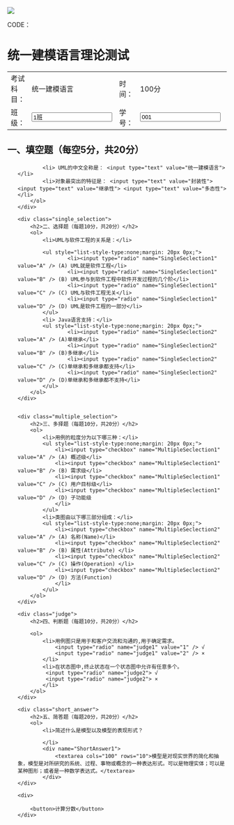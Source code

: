 
![](https://s3.cn-north-1.amazonaws.com.cn/tws-upload/images/1551160738641-e42f411c-e39c-47f2-b670-c2f259a1da1c.png)



CODE：

<h1>统一建模语言理论测试</h1>

<div class="examinee_info">
	<table>
	<tr>
		<td >考试科目：</td>
		<td width="150">统一建模语言</td>
		<td>时间：</td>
		<td width="150">100分</td>
		<td>得分：</td>
		<td>100</td>
	</tr>
	<tr>
		<td>班级：</td>
		<td><input type="text" value="1班" /></td>
		<td>学号：</td>
		<td><input type="text" value="001" /></td>
		<td>姓名：</td>
		<td><input type="text" value="王小闹" style="margin-left: 30px;"></td>
	</tr>
</table>
</div>

<div class="content">
	<div class="gap_filling">
		<h2>一、填空题（每空5分，共20分）</h2>
		<ol>
			
			<li> UML的中文全称是： <input type="text" value="统一建模语言"></li>
			<li>对象最突出的特征是： <input type="text" value="封装性"> <input type="text" value="继承性"> <input type="text" value="多态性"></li>
		</ol> 
	</div>

	<div class="single_selection">
		<h2>二、选择题（每题10分，共20分）</h2>
		<ol>
			<li>UML与软件工程的关系是：</li>

			<ul style="list-style-type:none;margin: 20px 0px;">
					<li><input type="radio" name="SingleSeclection1" value="A" /> (A) UML就是软件工程</li>
					<li><input type="radio" name="SingleSeclection1" value="B" /> (B) UML参与到软件工程中软件开发过程的几个阶</li>
					<li><input type="radio" name="SingleSeclection1" value="C" /> (C) UML与软件工程无关</li>
					<li><input type="radio" name="SingleSeclection1" value="D" /> (D) UML是软件工程的一部分</li>
			</ul>
			<li> Java语言支持：</li>
			<ul style="list-style-type:none;margin: 20px 0px;">
					<li><input type="radio" name="SingleSeclection2" value="A" /> (A)单继承</li>
					<li><input type="radio" name="SingleSeclection2" value="B" /> (B)多继承</li>
					<li><input type="radio" name="SingleSeclection2" value="C" /> (C)单继承和多继承都支持</li>
					<li><input type="radio" name="SingleSeclection2" value="D" /> (D)单继承和多继承都不支持</li>
			</ul>
		</ol>
	</div>


	<div class="multiple_selection">
		<h2>三、多择题（每题10分，共20分）</h2>
		<ol>
			<li>用例的粒度分为以下哪三种：</li>
			<ul style="list-style-type:none;margin: 20px 0px;">
				<li><input type="checkbox" name="MultipleSeclection1" value="A" /> (A) 概述级</li>
				<li><input type="checkbox" name="MultipleSeclection1" value="B" /> (B) 需求级</li>
				<li><input type="checkbox" name="MultipleSeclection1" value="C" /> (C) 用户目标级</li>
				<li><input type="checkbox" name="MultipleSeclection1" value="D" /> (D) 子功能级
				</li>
			</ul>
			<li>类图由以下哪三部分组成：</li>
			<ul style="list-style-type:none;margin: 20px 0px;">
				<li><input type="checkbox" name="MultipleSeclection2" value="A" /> (A) 名称(Name)</li>
				<li><input type="checkbox" name="MultipleSeclection2" value="B" /> (B) 属性(Attribute) </li>
				<li><input type="checkbox" name="MultipleSeclection2" value="C" /> (C) 操作(Operation) </li>
				<li><input type="checkbox" name="MultipleSeclection2" value="D" /> (D) 方法(Function)
				</li>
			</ul>
		</ol>
	</div>

	<div class="judge">
		<h2>四、判断题（每题10分，共20分）</h2>

		<ol>
			<li>用例图只是用于和客户交流和沟通的,用于确定需求。
				<input type="radio" name="judge1" value="1" /> √ 
				<input type="radio" name="judge1" value="2" /> ×
			</li>
			<li>在状态图中,终止状态在一个状态图中允许有任意多个。
			 <input type="radio" name="judge2"> √
			 <input type="radio" name="judge2"> ×
			</li>
		</ol>
	</div>

	<div class="short_answer">
		<h2>五、简答题（每题20分，共20分）</h2>
		<ol>
			<li>简述什么是模型以及模型的表现形式？

			</li>
			<div name="ShortAnswer1">
				<textarea cols="100" rows="10">模型是对现实世界的简化和抽象，模型是对所研究的系统、过程、事物或概念的一种表达形式。可以是物理实体；可以是某种图形；或者是一种数学表达式。</textarea>
			</div>
	</div>

	<div>
		
		<button>计算分数</button>
	</div>
</div>

<!-- <div >
	<label>考试科目：</label>
	<label>统一建模语言</label>
</div>

<div >
	<label>班级：</label>
	<input type="text" placeholder="1班" />

</div> -->